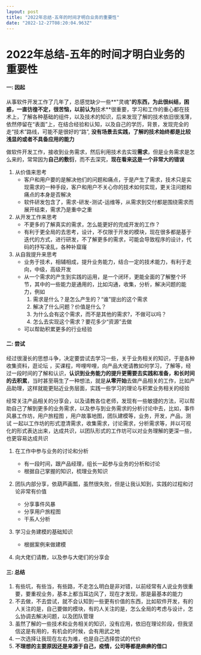 ```yaml
---
layout: post
title: "2022年总结-五年的时间才明白业务的重要性"
date: "2022-12-27T08:20:04.963Z"
---
```

2022年总结-五年的时间才明白业务的重要性
======================

#### 一: 因起

​ 从事软件开发工作了几年了，总感觉缺少一些**"灵魂"**的东西，为此很纠结，困惑，一直彷徨不定，很苦恼，以前认为**技术**很重要，学习和工作的重心都在技术上，了解各种基础的组件，以及技术的知识，后来发现了解的技术依旧很浅薄，依然停留在“表面”上，在结合经验和认知，以及自己的学历，背景，发现完全的走“技术”路线，可能不是很好的“路”, **没有场景去实践，了解的技术始终都是比较浅显的或者不具备应用的能力**

​ 做软件开发工作，接收到业务需求，然后利用技术去实现**需求**，但是业务需求是怎么来的，常常因为**自己的敷衍**，而不去深究，**现在看来这是一个非常大的错误**

1.  从价值来思考
    *   客户和用户要的是解决他们的问题和痛点，于是产生了需求，技术只是实现需求的一种手段，客户和用户不关心你的技术如何实现，更关注问题和痛点的本身是否解决
    *   软件研发包含了，需求-研发-测试-运维等，从需求到交付都是围绕需求而展开结束，需求乃是重中之重
2.  从开发工作来思考
    *   不更多的了解真实的需求，怎么能更好的完成开发的工作？
    *   有利于更全局的去思考，设计，不仅限于开发的模块，现在很多都是基于迭代的方式，进行研发，不了解更多的需求，可能会导致程序的设计，代码的抒写凌乱，各种补窟窿
3.  从自我提升来思考
    *   业务于技术，相辅相成，提升业务能力，结合一定的技术能力，有利于走向，中级，高级开发
    *   从一个需求的产生到实践的运用，是一个闭环，更能全面的了解整个环节，其中的一些能力是通用的，比如沟通，收集，分析，解决问题的能力，例如
        1.  需求是什么？是怎么产生的？“谁”提出的这个需求
        2.  解决了什么问题？价值是什么？
        3.  为什么会有这个需求，而不是其他的需求?，不做可以吗？
        4.  怎么去实现这个需求？要花多少“资源”去做
    *   可以帮助积累更多的行业经验

#### 二: 尝试

​ 经过很漫长的思想斗争，决定要尝试去学习一些，关于业务相关的知识，于是各种收集资料，逛论坛 ，买课程，哔哩哔哩，向产品大佬请教如何学习，了解等，经过一段时间的了解和认识，**认识到业务能力的提升更需要去实践和准备，和长时间的去积累**，当时甚至萌生了一种想法，就是**从零开始**去做产品相关的工作，比如产品助理，这样就能更贴近业务层面，实践一些学习的理论与积累业务相关的经验

​ 经常关注产品相关的分享会，以及请教各位老师，发现有一些敏捷的方法，可以帮助自己了解到更多的业务需求，以及参与到业务需求的分析讨论中去，比如，事件风暴工作坊，用户旅程图 ，用户故事地图，团队建模等，业务，开发，产品，测试 一起以工作坊的形式澄清需求，收集需求，讨论需求，分析需求等，并以可视化的形式表达出来，达成共识，以团队形式的工作坊可以对业务理解的更深一些，也更容易达成共识

1.  在工作中参与业务的讨论和分析
    
    *   有一段时间，跟产品经理，组长一起参与业务的分析和讨论
    *   根据自己掌握的知识，梳理业务知识
2.  团队内部分享，依葫芦画瓢，虽然很失败，但是让我认知到，实践的过程和讨论非常有价值
    
    *   分享事件风暴
    *   分享用户旅程图
    *   干系人分析
3.  学习业务建模的基础知识
    
    *   根据案例来做建模
4.  向大佬们请教，以及参与大佬们的分享会
    

#### 三: 总结

1.  有些坑，有些当，有些路，不走怎么明白是非对错，以前经常有人说业务很重要，要重视业务，基本上都当耳边风了，现在才发现，那是最基本的能力
2.  不去做，不去尝试，就不会认知到一些更有价值的东西，比如软件开发，有的人关注的是，自己要做的模块，有的人关注的是，怎么全局的考虑与设计，怎么协调去解决问题，以及团队管理
3.  虽然了解的一些技术和业务相关的知识，没有应用，依旧在理论阶段，但我坚信这是有用的，有机会的时候，会有用武之地
4.  一次选择让我现在左右为难，也是自己选择尝试的代价
5.  **不理想的主要原因还是来源于自己，疫情，公司等都是麻痹的借口**